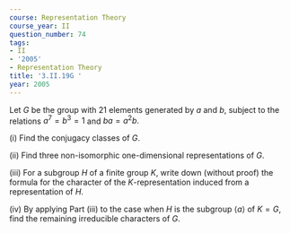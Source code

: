 ```yaml
---
course: Representation Theory
course_year: II
question_number: 74
tags:
- II
- '2005'
- Representation Theory
title: '3.II.19G '
year: 2005
---
```



Let $G$ be the group with 21 elements generated by $a$ and $b$, subject to the relations $a^{7}=b^{3}=1$ and $b a=a^{2} b .$

(i) Find the conjugacy classes of $G$.

(ii) Find three non-isomorphic one-dimensional representations of $G$.

(iii) For a subgroup $H$ of a finite group $K$, write down (without proof) the formula for the character of the $K$-representation induced from a representation of $H$.

(iv) By applying Part (iii) to the case when $H$ is the subgroup $\langle a\rangle$ of $K=G$, find the remaining irreducible characters of $G$.